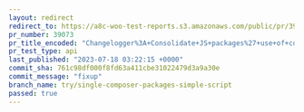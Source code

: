 ```yaml
---
layout: redirect
redirect_to: https://a8c-woo-test-reports.s3.amazonaws.com/public/pr/39073/api/index.html
pr_number: 39073
pr_title_encoded: "Changelogger%3A+Consolidate+JS+packages%27+use+of+composer+into+one"
pr_test_type: api
last_published: "2023-07-18 03:22:15 +0000"
commit_sha: 761c98df000f8fd63a411cbe31022479d3a9a30e
commit_message: "fixup"
branch_name: try/single-composer-packages-simple-script
passed: true
---
```

